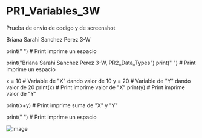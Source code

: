 # PR1_Variables_3W
Prueba de envio de codigo y de screenshot 

Briana Sarahi Sanchez Perez 3-W

print(" ") # Print imprime un espacio

print("Briana Sarahi Sanchez Perez 3-W, PR2_Data_Types")
print(" ") # Print imprime un espacio

x = 10 # Variable de "X" dando valor de 10
y = 20 # Variable de "Y" dando valor de 20
print(x) # Print imprime valor de "X"
print(y) # Print imprime valor de "Y"

print(x+y) # Print imprime suma de "X" y "Y"

print(" ") # Print imprime un espacio


![image](https://github.com/user-attachments/assets/13b02c99-9e93-40a0-afb2-8d17d86b1ca0)
